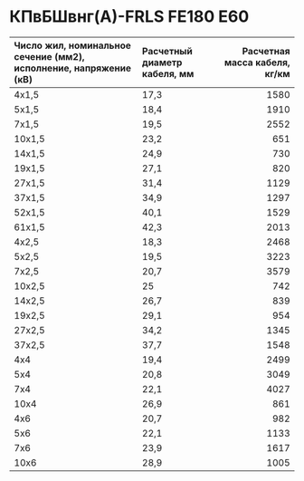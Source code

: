 # КПвБШвнг(А)-FRLS FE180 E60

| Число жил, номинальное сечение (мм2), исполнение, напряжение (кВ)   | Расчетный диаметр кабеля, мм   |   Расчетная масса кабеля, кг/км |
|:--------------------------------------------------------------------|:-------------------------------|--------------------------------:|
| 4х1,5                                                               | 17,3                           |                            1580 |
| 5х1,5                                                               | 18,4                           |                            1910 |
| 7х1,5                                                               | 19,5                           |                            2552 |
| 10х1,5                                                              | 23,2                           |                             651 |
| 14х1,5                                                              | 24,9                           |                             730 |
| 19х1,5                                                              | 27,1                           |                             820 |
| 27х1,5                                                              | 31,4                           |                            1129 |
| 37х1,5                                                              | 34,9                           |                            1297 |
| 52х1,5                                                              | 40,1                           |                            1529 |
| 61х1,5                                                              | 42,3                           |                            2013 |
| 4х2,5                                                               | 18,3                           |                            2468 |
| 5х2,5                                                               | 19,5                           |                            3223 |
| 7х2,5                                                               | 20,7                           |                            3579 |
| 10х2,5                                                              | 25                             |                             742 |
| 14х2,5                                                              | 26,7                           |                             839 |
| 19х2,5                                                              | 29,1                           |                             954 |
| 27х2,5                                                              | 34,2                           |                            1345 |
| 37х2,5                                                              | 37,7                           |                            1548 |
| 4х4                                                                 | 19,4                           |                            2499 |
| 5х4                                                                 | 20,8                           |                            3049 |
| 7х4                                                                 | 22,1                           |                            4027 |
| 10х4                                                                | 26,9                           |                             861 |
| 4х6                                                                 | 20,7                           |                             982 |
| 5х6                                                                 | 22,1                           |                            1133 |
| 7х6                                                                 | 23,9                           |                            1617 |
| 10х6                                                                | 28,9                           |                            1005 |